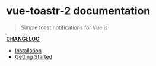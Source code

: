 # vue-toastr-2 documentation

> Simple toast notifications for Vue.js

**[CHANGELOG](https://github.com/saivarunk/vue-toastr-2/blob/master/CHANGELOG.md)**

- [Installation](installation.md)
- [Getting Started](started.md)
